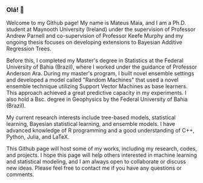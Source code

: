 ### Olá! 👋

Welcome to my Github page! My name is Mateus Maia, and I am a Ph.D. student at Maynooth University (Ireland) under the supervision of Professor Andrew Parnell and co-supervision of Professor Keefe Murphy and my ongoing thesis focuses on developing extensions to Bayesian Additive Regression Trees.

Before this, I completed my Master's degree in Statistics at the Federal University of Bahia (Brazil), where I worked under the guidance of Professor Anderson Ara. During my master's program, I built novel ensemble settings and developed a model called "Random Machines" that used a novel ensemble technique utilizing Support Vector Machines as base learners. This approach achieved a great predictive capacity in my experiments. I also hold a Bsc. degree in Geophysics by the Federal University of Bahia (Brazil).

My current research interests include tree-based models, statistical learning, Bayesian statistical learning, and ensemble models. I have advanced knowledge of R programming and a good understanding of C++, Python, Julia, and LaTeX.

This Github page will host some of my works, including my research, codes, and projects. I hope this page will help others interested in machine learning and statistical modeling, and I am always open to collaborate or discuss new ideas. Please feel free to contact me if you have any questions or comments.
